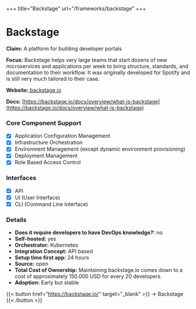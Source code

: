 +++
title="Backstage"
url="/frameworks/backstage"
+++

# Backstage

**Claim:** A platform for building developer portals

**Focus:** Backstage helps very large teams that start dozens of new microservices and applications per week to bring structure, standards, and documentation to their workflow. It was originally developed for Spotify and is still very much tailored to their case.

**Website:**[ backstage.io](https://backstage.io/)

**Docs:** [https://backstage.io/docs/overview/what-is-backstage](https://backstage.io/docs/overview/what-is-backstage)

### Core Component Support

- [x] Application Configuration Management
- [x] Infrastructure Orchestration
- [x] Environment Management (except dynamic environment provisioning)
- [x] Deployment Management
- [x] Role Based Access Control

### Interfaces

- [x] API
- [x] UI (User Interface)
- [x] CLI (Command Line Interface)

### Details

- **Does it require developers to have DevOps knowledge?:** no
- **Self-hosted:** yes
- **Orchestrator:** Kubernetes
- **Integration Concept:** API based
- **Setup time first app:** 24 hours
- **Source:** open
- **Total Cost of Ownership:** Maintaining backstage.io comes down to a cost of approximately 150.000 USD for every 20 developers. 
- **Adoption:** Early but stable

{{< button href="https://backstage.io/" target="_blank" >}}
-> Backstage
{{< /button >}}  

